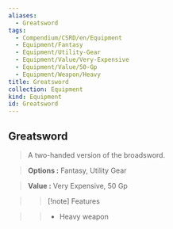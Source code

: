 ```yaml
---
aliases:
  - Greatsword
tags:
  - Compendium/CSRD/en/Equipment
  - Equipment/Fantasy
  - Equipment/Utility-Gear
  - Equipment/Value/Very-Expensive
  - Equipment/Value/50-Gp
  - Equipment/Weapon/Heavy
title: Greatsword
collection: Equipment
kind: Equipment
id: Greatsword
---
```

## Greatsword    
    
>A two-handed version of the broadsword.    
> **Options :** Fantasy, Utility Gear    
> **Value :** Very Expensive, 50 Gp    
>>[!note] Features    
>> - Heavy weapon
